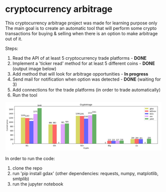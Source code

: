 # cryptocurrency arbitrage
This cryptocurrency arbitrage project was made for learning purpose only
The main goal is to create an automatic tool that will perform some crypto transactions for buying & selling when there is an option to make arbitrage out of it.

Steps:
1. Read the API of at least 5 cryptocurrency trade platforms - **DONE**
2. Implement a 'ticker read' method for at least 5 different coins - **DONE** (output image below)
3. Add method that will look for arbitrage opportunities - **In progress**
4. Send mail for notification when option was detected - **DONE** (waiting for 3)
5. Add connections for the trade platforms (in order to trade automatically)
6. Run the tool

![]( https://github.com/shmulik-willinger/cryptocurrency_arbitrage/blob/master/output_plt.jpg?raw=true)


In order to run the code:
1. clone the repo
2. run 'pip install gdax' (other dependencies: requests, numpy, matplotlib, smtplib)
3. run the jupyter notebook
